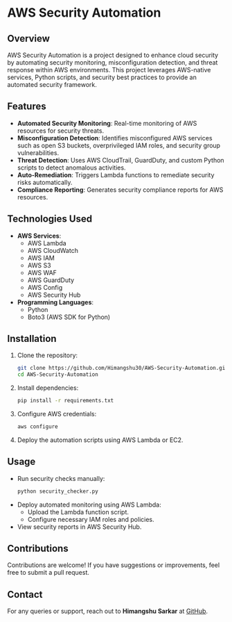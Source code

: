 
# AWS Security Automation

## Overview
AWS Security Automation is a project designed to enhance cloud security by automating security monitoring, misconfiguration detection, and threat response within AWS environments. This project leverages AWS-native services, Python scripts, and security best practices to provide an automated security framework.

## Features
- **Automated Security Monitoring**: Real-time monitoring of AWS resources for security threats.
- **Misconfiguration Detection**: Identifies misconfigured AWS services such as open S3 buckets, overprivileged IAM roles, and security group vulnerabilities.
- **Threat Detection**: Uses AWS CloudTrail, GuardDuty, and custom Python scripts to detect anomalous activities.
- **Auto-Remediation**: Triggers Lambda functions to remediate security risks automatically.
- **Compliance Reporting**: Generates security compliance reports for AWS resources.

## Technologies Used
- **AWS Services**:
  - AWS Lambda
  - AWS CloudWatch
  - AWS IAM
  - AWS S3
  - AWS WAF
  - AWS GuardDuty
  - AWS Config
  - AWS Security Hub
- **Programming Languages**:
  - Python
  - Boto3 (AWS SDK for Python)

## Installation
1. Clone the repository:
   ```sh
   git clone https://github.com/Himangshu30/AWS-Security-Automation.git
   cd AWS-Security-Automation
   ```
2. Install dependencies:
   ```sh
   pip install -r requirements.txt
   ```
3. Configure AWS credentials:
   ```sh
   aws configure
   ```
4. Deploy the automation scripts using AWS Lambda or EC2.

## Usage
- Run security checks manually:
  ```sh
  python security_checker.py
  ```
- Deploy automated monitoring using AWS Lambda:
  - Upload the Lambda function script.
  - Configure necessary IAM roles and policies.
- View security reports in AWS Security Hub.

## Contributions
Contributions are welcome! If you have suggestions or improvements, feel free to submit a pull request.


## Contact
For any queries or support, reach out to **Himangshu Sarkar** at [GitHub](https://github.com/Himangshu30).
